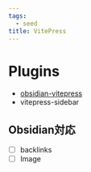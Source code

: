 ```yaml
---
tags:
  - seed
title: VitePress
---
```

# Plugins

- [obsidian-vitepress](https://github.com/tyrad/obsidian-vitepress)
- vitepress-sidebar

## Obsidian対応
- [ ] backlinks
- [ ] Image
